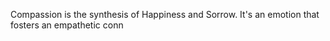Compassion is the synthesis of Happiness and Sorrow. It's an emotion that fosters an empathetic conn